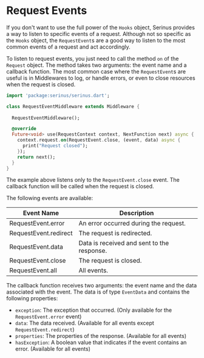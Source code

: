 # Request Events

If you don't want to use the full power of the `Hooks` object, Serinus provides a way to listen to specific events of a request. Although not so specific as the `Hooks` object, the `RequestEvent`s are a good way to listen to the most common events of a request and act accordingly.

To listen to request events, you just need to call the method `on` of the `Request` object. The method takes two arguments: the event name and a callback function. The most common case where the `RequestEvent`s are useful is in Middlewares to log, or handle errors, or even to close resources when the request is closed.

```dart
import 'package:serinus/serinus.dart';

class RequestEventMiddleware extends Middleware {
  
  RequestEventMiddleware();

  @override
  Future<void> use(RequestContext context, NextFunction next) async {
    context.request.on(RequestEvent.close, (event, data) async {
      print("Request closed");
    });
    return next();
  }
}
```

The example above listens only to the `RequestEvent.close` event. The callback function will be called when the request is closed.

The following events are available:

| Event Name | Description |
|------------|-------------|
| RequestEvent.error | An error occurred during the request. |
| RequestEvent.redirect | The request is redirected. |
| RequestEvent.data | Data is received and sent to the response. |
| RequestEvent.close | The request is closed. |
| RequestEvent.all | All events. |

The callback function receives two arguments: the event name and the data associated with the event.
The data is of type `EventData` and contains the following properties:

- `exception`: The exception that occurred. (Only available for the `RequestEvent.error` event)
- `data`: The data received. (Available for all events except `RequestEvent.redirect`)
- `properties`: The properties of the response. (Available for all events)
- `hasException`: A boolean value that indicates if the event contains an error. (Available for all events)
